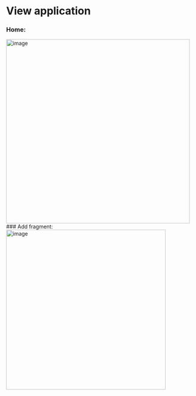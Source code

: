 # View application

### Home:
<img width="494" alt="image" src="https://user-images.githubusercontent.com/53868788/220264845-cff9fbbf-c8d9-48ae-866a-f4fa9ff248af.png">
### Add fragment: 
<img width="429" alt="image" src="https://user-images.githubusercontent.com/53868788/220265619-66c9e5fc-6f4b-40d0-8896-7b54b1900055.png">
